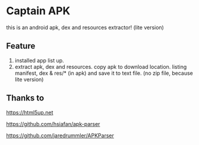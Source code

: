 # Captain APK

this is an android apk, dex and resources extractor! (lite version)

## Feature

1. installed app list up.
2. extract apk, dex and resources. 
    copy apk to download location.
    listing manifest, dex & res/* (in apk) 
    and save it to text file. (no zip file, because lite version)

## Thanks to

https://html5up.net 

https://github.com/hsiafan/apk-parser 

https://github.com/jaredrummler/APKParser 
